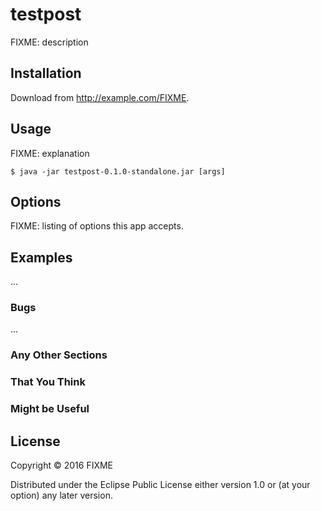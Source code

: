 # testpost

FIXME: description

## Installation

Download from http://example.com/FIXME.

## Usage

FIXME: explanation

    $ java -jar testpost-0.1.0-standalone.jar [args]

## Options

FIXME: listing of options this app accepts.

## Examples

...

### Bugs

...

### Any Other Sections
### That You Think
### Might be Useful

## License

Copyright © 2016 FIXME

Distributed under the Eclipse Public License either version 1.0 or (at
your option) any later version.
